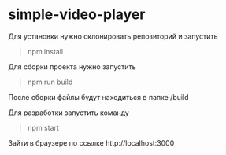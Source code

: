 # simple-video-player

Для установки нужно склонировать репозиторий и запустить

> npm install

Для сборки проекта нужно запустить

> npm run build

После сборки файлы будут находиться в папке /build

Для разработки запустить команду

> npm start

Зайти в браузере по ссылке http://localhost:3000
